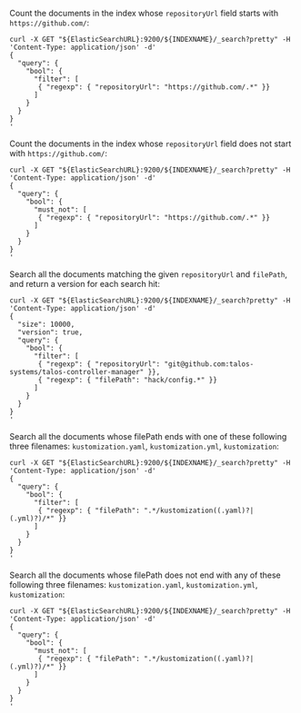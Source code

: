 Count the documents in the index whose `repositoryUrl` field starts with
`https://github.com/`:
```
curl -X GET "${ElasticSearchURL}:9200/${INDEXNAME}/_search?pretty" -H 'Content-Type: application/json' -d'
{
  "query": {
    "bool": {
      "filter": [
       { "regexp": { "repositoryUrl": "https://github.com/.*" }}
      ]
    }
  }
}
'
```

Count the documents in the index whose `repositoryUrl` field does not start with
`https://github.com/`:
```
curl -X GET "${ElasticSearchURL}:9200/${INDEXNAME}/_search?pretty" -H 'Content-Type: application/json' -d'
{
  "query": {
    "bool": {
      "must_not": [
       { "regexp": { "repositoryUrl": "https://github.com/.*" }}
      ]
    }
  }
}
'
```

Search all the documents matching the given `repositoryUrl` and `filePath`, and return 
a version for each search hit:
```
curl -X GET "${ElasticSearchURL}:9200/${INDEXNAME}/_search?pretty" -H 'Content-Type: application/json' -d'
{
  "size": 10000,
  "version": true,
  "query": {
    "bool": {
      "filter": [
       { "regexp": { "repositoryUrl": "git@github.com:talos-systems/talos-controller-manager" }},
       { "regexp": { "filePath": "hack/config.*" }}
      ]
    }
  }
}
'
```

Search all the documents whose filePath ends with one of these following three filenames:
`kustomization.yaml`, `kustomization.yml`, `kustomization`:
```
curl -X GET "${ElasticSearchURL}:9200/${INDEXNAME}/_search?pretty" -H 'Content-Type: application/json' -d'
{
  "query": {
    "bool": {
      "filter": [
       { "regexp": { "filePath": ".*/kustomization((.yaml)?|(.yml)?)/*" }}
      ]
    }
  }
}
'
```

Search all the documents whose filePath does not end with any of these following
three filenames: `kustomization.yaml`, `kustomization.yml`, `kustomization`:
```
curl -X GET "${ElasticSearchURL}:9200/${INDEXNAME}/_search?pretty" -H 'Content-Type: application/json' -d'
{
  "query": {
    "bool": {
      "must_not": [
       { "regexp": { "filePath": ".*/kustomization((.yaml)?|(.yml)?)/*" }}
      ]
    }
  }
}
'
```